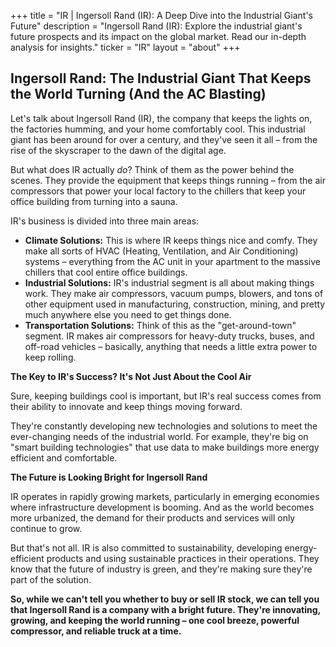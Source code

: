 +++
title = "IR |  Ingersoll Rand (IR): A Deep Dive into the Industrial Giant's Future"
description = "Ingersoll Rand (IR):  Explore the industrial giant's future prospects and its impact on the global market.  Read our in-depth analysis for insights."
ticker = "IR"
layout = "about"
+++

        


##  Ingersoll Rand: The Industrial Giant That Keeps the World Turning (And the AC Blasting)

Let's talk about Ingersoll Rand (IR), the company that keeps the lights on, the factories humming, and your home comfortably cool. This industrial giant has been around for over a century, and they've seen it all – from the rise of the skyscraper to the dawn of the digital age.  

But what does IR actually *do*?  Think of them as the power behind the scenes. They provide the equipment that keeps things running – from the air compressors that power your local factory to the chillers that keep your office building from turning into a sauna.  

IR's business is divided into three main areas:

* **Climate Solutions:**  This is where IR keeps things nice and comfy.  They make all sorts of HVAC (Heating, Ventilation, and Air Conditioning) systems – everything from the AC unit in your apartment to the massive chillers that cool entire office buildings.  
* **Industrial Solutions:**  IR's industrial segment is all about making things work. They make air compressors, vacuum pumps, blowers, and tons of other equipment used in manufacturing, construction, mining, and pretty much anywhere else you need to get things done.
* **Transportation Solutions:**  Think of this as the "get-around-town" segment. IR makes air compressors for heavy-duty trucks, buses, and off-road vehicles – basically, anything that needs a little extra power to keep rolling.

**The Key to IR's Success?  It's Not Just About the Cool Air**

Sure, keeping buildings cool is important, but IR's real success comes from their ability to innovate and keep things moving forward.  

They're constantly developing new technologies and solutions to meet the ever-changing needs of the industrial world. For example, they're big on "smart building technologies" that use data to make buildings more energy efficient and comfortable.  

**The Future is Looking Bright for Ingersoll Rand**

IR operates in rapidly growing markets, particularly in emerging economies where infrastructure development is booming.  And as the world becomes more urbanized, the demand for their products and services will only continue to grow.  

But that's not all. IR is also committed to sustainability, developing energy-efficient products and using sustainable practices in their operations. They know that the future of industry is green, and they're making sure they're part of the solution.

**So, while we can't tell you whether to buy or sell IR stock, we can tell you that Ingersoll Rand is a company with a bright future.  They're innovating, growing, and keeping the world running – one cool breeze, powerful compressor, and reliable truck at a time.** 

        